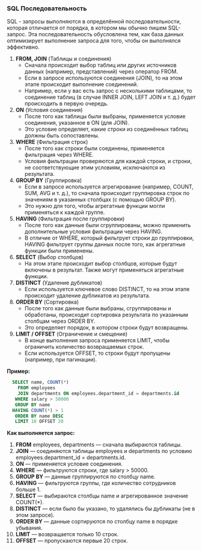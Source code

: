### SQL Последовательность

SQL - запросы выполняются в определённой последовательности, которая отличается от порядка, 
в котором мы обычно пишем SQL-запрос. Эта последовательность обусловлена тем, как база 
данных оптимизирует выполнение запроса для того, чтобы он выполнялся эффективно.

1. **FROM, JOIN** (Таблицы и соединения)
   - Сначала происходит выбор таблиц или других источников данных (например, представлений) 
   через оператор FROM.
   - Если в запросе используются соединения (JOIN), то на этом этапе происходит выполнение 
   соединений.
   - Например, если у вас есть запрос с несколькими таблицами, то соединение таблиц 
   (в случае INNER JOIN, LEFT JOIN и т. д.) будет происходить в первую очередь.
2. **ON** (Условия соединения)
   - После того как таблицы были выбраны, применяется условие соединения, указанное в ON (для JOIN).
   - Это условие определяет, какие строки из соединённых таблиц должны быть сопоставлены.
3. **WHERE** (Фильтрация строк)
   - После того как строки были соединены, применяется фильтрация через WHERE.
   - Условия фильтрации проверяются для каждой строки, и строки, не соответствующие этим условиям, 
   исключаются из результата.
4. **GROUP BY** (Группировка)
   - Если в запросе используется агрегирование (например, COUNT, SUM, AVG и т. д.), то сначала 
   происходит группировка строк по значениям в указанных столбцах (с помощью GROUP BY).
   - Это нужно для того, чтобы агрегатные функции могли применяться к каждой группе.
5. **HAVING** (Фильтрация после группировки)
   - После того как данные были сгруппированы, можно применить дополнительные условия фильтрации 
   через HAVING.
   - В отличие от WHERE, который фильтрует строки до группировки, HAVING фильтрует группы данных 
   после того, как агрегатные функции были применены.
6. **SELECT** (Выбор столбцов)
   - На этом этапе происходит выбор столбцов, которые будут включены в результат. Также могут 
   применяться агрегатные функции.
7. **DISTINCT** (Удаление дубликатов)
   - Если используется ключевое слово DISTINCT, то на этом этапе происходит удаление дубликатов 
   из результата.
8. **ORDER BY** (Сортировка)
   - После того как данные были выбраны, сгруппированы и обработаны, происходит сортировка результата 
   по указанным столбцам через ORDER BY.
   - Это определяет порядок, в котором строки будут возвращены.
9. **LIMIT / OFFSET** (Ограничение и смещение)
   - В конце выполнения запроса применяется LIMIT, чтобы ограничить количество возвращаемых строк.
   - Если используется OFFSET, то строки будут пропущены (например, при пагинации).

**Пример:**
```sql
  SELECT name, COUNT(*) 
    FROM employees 
    JOIN departments ON employees.department_id = departments.id 
   WHERE salary > 50000 
   GROUP BY name 
  HAVING COUNT(*) > 1 
   ORDER BY name DESC 
   LIMIT 10 OFFSET 20
```

**Как выполняется запрос:**

1. **FROM** employees, departments — сначала выбираются таблицы.
2. **JOIN** — соединяются таблицы employees и departments по условию employees.department_id = departments.id.
3. **ON** — применяется условие соединения.
4. **WHERE** — фильтруются строки, где salary > 50000.
5. **GROUP BY** — данные группируются по столбцу name.
6. **HAVING** — фильтруются группы, где количество сотрудников больше 1.
7. **SELECT** — выбираются столбцы name и агрегированное значение COUNT(*).
8. **DISTINCT** — если было бы указано, то удалялись бы дубликаты (не в этом запросе).
9. **ORDER BY** — данные сортируются по столбцу name в порядке убывания.
10. **LIMIT** — возвращается только 10 строк.
11. **OFFSET** — пропускаются первые 20 строк.
